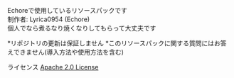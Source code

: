 Echoreで使用しているリソースパックです  
制作者: Lyrica0954 (Echore)  
個人でなら煮るなり焼くなりしてもらって大丈夫です  

*リポジトリの更新は保証しません
*このリソースパックに関する質問にはお答えできません(導入方法や使用方法を含む)

ライセンス [Apache 2.0 License](./LICENSE)
